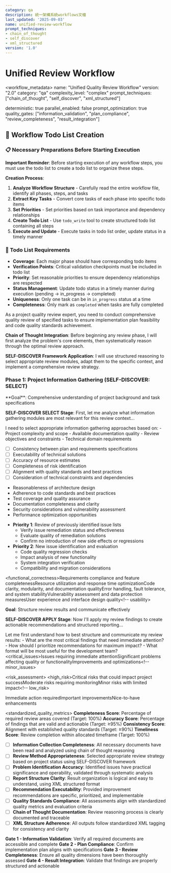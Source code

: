 ```yaml
---
category: qa
description: 統一架構系統workflows文檔
last_updated: '2025-09-03'
name: unified-review-workflow
prompt_techniques:
- chain_of_thought
- self_discover
- xml_structured
version: '1.0'
---
```


# Unified Review Workflow

<workflow_metadata>
name: "Unified Quality Review Workflow"
version: "2.0"
category: "qa"
complexity_level: "complex"
prompt_techniques: ["chain_of_thought", "self_discover", "xml_structured"]
<!-- workflow_metadata>

<execution_settings -->
deterministic: true
parallel_enabled: false
prompt_optimization: true
quality_gates: ["information_validation", "plan_compliance", "review_completeness", "result_integration"]
<!-- execution_settings>

<enforcement -->
## 🔄 Workflow Todo List Creation

### 📋 Necessary Preparations Before Starting Execution

**Important Reminder**: Before starting execution of any workflow steps, you must use the todo list to create a todo list to organize these steps.

**Creation Process**:
1. **Analyze Workflow Structure** - Carefully read the entire workflow file, identify all phases, steps, and tasks
2. **Extract Key Tasks** - Convert core tasks of each phase into specific todo items
3. **Set Priorities** - Set priorities based on task importance and dependency relationships
4. **Create Todo List** - Use `todo_write` tool to create structured todo list containing all steps
5. **Execute and Update** - Execute tasks in todo list order, update status in a timely manner

### 📝 Todo List Requirements
- **Coverage**: Each major phase should have corresponding todo items
- **Verification Points**: Critical validation checkpoints must be included in todo list
- **Priority**: Set reasonable priorities to ensure dependency relationships are respected
- **Status Management**: Update todo status in a timely manner during execution (pending → in_progress → completed)
- **Uniqueness**: Only one task can be in `in_progress` status at a time
- **Completeness**: Only mark as `completed` when tasks are fully completed
<!-- enforcement>

---

<task_overview -->
As a project quality review expert, you need to conduct comprehensive quality review of specified tasks to ensure implementation plan feasibility and code quality standards achievement.

**Chain of Thought Integration**: Before beginning any review phase, I will first analyze the problem's core elements, then systematically reason through the optimal review approach.

**SELF-DISCOVER Framework Application**: I will use structured reasoning to select appropriate review modules, adapt them to the specific context, and implement a comprehensive review strategy.
<!-- task_overview>

## Core Review Phases

<optimization_phases -->

### Phase 1: Project Information Gathering (SELF-DISCOVER: SELECT)
<phase name="project_information_gathering" complexity="think" prompt_technique="self_discover">
**Goal**: Comprehensive understanding of project background and task specifications

**SELF-DISCOVER SELECT Stage**: First, let me analyze what information gathering modules are most relevant for this review context...

<analysis>
I need to select appropriate information gathering approaches based on:
- Project complexity and scope
- Available documentation quality
- Review objectives and constraints
- Technical domain requirements
<!-- analysis>

**Chain of Thought Execution Steps**:
1. **Problem Understanding**: Let me first understand what information is critical for effective quality review...
   - Read `{project_root}/docs/specs/` to obtain basic project information
   - Analyze project architecture and technology stack
   - Identify project dependencies
   - Understand overall project objectives and constraints

2. **Analysis Decomposition**: Next, I'll break down the task-specific information requirements...
   - Read `{project_root}/docs/specs/task.md` to obtain detailed specifications for {task_id}(such as `1`, `2`, `3`...)
   - Parse task requirements and acceptance criteria
   - Identify technical requirements and performance indicators
   - Confirm task priorities and schedule constraints

3. **Step-by-Step Reasoning**: Based on the above analysis, my reasoning process for information gathering is...

4. **Conclusion Validation**: Finally, let me verify that this information foundation is complete...

**Expected Results**: 
<solution -->
Establish complete project and task understanding foundation with structured analysis of:
- Project context and constraints
- Task-specific requirements and criteria
- Technical specifications and dependencies
<!-- solution>


### Phase 2: Implementation Plan Analysis (SELF-DISCOVER: ADAPT)
<phase name="implementation_plan_analysis" complexity="think hard" prompt_technique="self_discover">
**Goal**: Deep assessment of implementation plan reasonableness and completeness

**SELF-DISCOVER ADAPT Stage**: Now I'll adapt my analysis methods to the specific implementation plan characteristics...

<analysis>
Let me first understand the core elements of this implementation plan analysis:
- What are the key feasibility factors I need to evaluate?
- How should I assess the alignment between plan and requirements?
- What risk assessment framework is most appropriate?
<!-- analysis>

**Chain of Thought Execution Steps**:
3. **Problem Understanding**: First, let me understand what makes an implementation plan robust and executable...
   - Read `{project_root}/docs/implementation-plan/{task_id}`(such as `1`, `2`, `3`...)-plan.md` to obtain implementation plan

4. **Analysis Decomposition**: Next, I'll break down the plan evaluation into these components...
   - Evaluate technical feasibility of plan
   - Check reasonableness of resource allocation
   - Verify realism of schedule arrangements
   - Identify potential risk points and dependencies

5. **Step-by-Step Reasoning**: Based on my analysis, the logical evaluation sequence is...

6. **Conclusion Validation**: Finally, let me verify that my assessment covers all critical aspects...

**XML Structured Validation Checkpoints**:
<validation -->
- [ ] Consistency between plan and requirements specifications
- [ ] Executability of technical solutions
- [ ] Accuracy of resource estimates
- [ ] Completeness of risk identification
- [ ] Alignment with quality standards and best practices
- [ ] Consideration of technical constraints and dependencies
<!-- validation>


### Phase 3: Quality Review Execution (SELF-DISCOVER: IMPLEMENT)
<phase name="quality_review_execution" complexity="think harder" prompt_technique="self_discover">
**Goal**: Conduct differentiated review based on project status

**SELF-DISCOVER IMPLEMENT Stage**: Now I'll implement a structured review plan based on the project context and requirements...

<analysis>
First, let me analyze the optimal review strategy:
- What is the current project status (greenfield vs brownfield)?
- Which quality dimensions are most critical for this specific task?
- How should I prioritize my review efforts for maximum impact?
<!-- analysis>

**Chain of Thought Review Strategy**:
4. **Problem Understanding**: Let me first understand the most effective review approach for this context...

5. **Analysis Decomposition**: I'll structure my review into these key areas based on project status...

**Greenfield Project Review Focus**:
<solution -->
- Reasonableness of architecture design
- Adherence to code standards and best practices
- Test coverage and quality assurance
- Documentation completeness and clarity
- Security considerations and vulnerability assessment
- Performance optimization opportunities
<!-- solution>

**Brownfield Project Review Focus**:
<solution -->
- **Priority 1**: Review of previously identified issue lists
  - Verify issue remediation status and effectiveness
  - Evaluate quality of remediation solutions
  - Confirm no introduction of new side effects or regressions
- **Priority 2**: New issue identification and evaluation
  - Code quality regression checks
  - Impact analysis of new functionality
  - System integration verification
  - Compatibility and migration considerations
<!-- solution>

6. **Step-by-Step Reasoning**: My systematic review process will follow this logic...

7. **Conclusion Validation**: Finally, I'll validate my findings against these quality standards...

**XML Structured Quality Assessment Dimensions**:
<assessment_framework -->
<functional_correctness>Requirements compliance and feature completeness<!-- functional_correctness>
<performance_efficiency -->Resource utilization and response time optimization<!-- performance_efficiency>
<maintainability -->Code clarity, modularity, and documentation quality<!-- maintainability>
<reliability -->Error handling, fault tolerance, and system stability<!-- reliability>
<security -->Vulnerability assessment and data protection measures<!-- security>
<usability -->User experience and interface design quality<!-- usability>

<!-- phase>

### Phase 4: Result Integration and Reporting (SELF-DISCOVER: APPLY)
<phase name="result_integration_reporting" complexity="think" prompt_technique="self_discover" -->
**Goal**: Structure review results and communicate effectively

**SELF-DISCOVER APPLY Stage**: Now I'll apply my review findings to create actionable recommendations and structured reporting...

<analysis>
Let me first understand how to best structure and communicate my review results:
- What are the most critical findings that need immediate attention?
- How should I prioritize recommendations for maximum impact?
- What format will be most useful for the development team?
<!-- analysis>

**Chain of Thought Execution Steps**:
5. **Problem Understanding**: First, let me understand how to effectively organize and present my review findings...

6. **Analysis Decomposition**: I'll structure my results into these key components...
   - Aggregate identified issues and risks by severity and impact
   - Provide specific, actionable improvement recommendations
   - Evaluate overall quality level with quantitative metrics where possible
   - Formulate prioritized follow-up action plans

7. **Step-by-Step Reasoning**: My logical approach to result integration is...

8. **Conclusion Validation**: Finally, let me verify that my reporting is comprehensive and actionable...

**XML Structured Output Format**:
<reporting_structure -->
<executive_summary>High-level quality assessment and key findings overview<!-- executive_summary>
<detailed_findings -->
  <critical_issues>Issues requiring immediate attention<!-- critical_issues>
  <major_issues -->Significant problems affecting quality or functionality<!-- major_issues>
  <minor_issues -->Improvements and optimizations<!-- minor_issues>

<risk_assessment>
  <high_risk>Critical risks that could impact project success<!-- high_risk>
  <medium_risk -->Moderate risks requiring monitoring<!-- medium_risk>
  <low_risk -->Minor risks with limited impact<!-- low_risk>

<recommendations>
  <priority_1>Immediate action required<!-- priority_1>
  <priority_2 -->Important improvements<!-- priority_2>
  <priority_3 -->Nice-to-have enhancements<!-- priority_3>

<follow_up>Monitoring points and validation criteria<!-- follow_up>


**Final Communication**:
9. Send structured report to main agent and end call (Remember that in this phase you as reviewer do not need to write review results to any files.)

<validation>
Ensure all findings are:
- Specific and actionable
- Prioritized by impact and effort
- Clearly communicated with examples
- Aligned with project objectives and constraints
<!-- validation>


<!-- optimization_phases>

## Quality Assurance Mechanism

<quality_assurance -->
<standardized_quality_metrics>
**Completeness Score**: Percentage of required review areas covered (Target: 100%)
**Accuracy Score**: Percentage of findings that are valid and actionable (Target: ≥95%)
**Consistency Score**: Alignment with established quality standards (Target: ≥90%)
**Timeliness Score**: Review completion within allocated timeframe (Target: 100%)
<!-- standardized_quality_metrics>

<validation_criteria -->
- [ ] **Information Collection Completeness**: All necessary documents have been read and analyzed using chain of thought reasoning
- [ ] **Review Method Appropriateness**: Selected appropriate review strategy based on project status using SELF-DISCOVER framework
- [ ] **Problem Identification Accuracy**: Identified issues have practical significance and operability, validated through systematic analysis
- [ ] **Report Structure Clarity**: Result organization is logical and easy to understand, using XML structured format
- [ ] **Recommendation Executability**: Provided improvement recommendations are specific, prioritized, and implementable
- [ ] **Quality Standards Compliance**: All assessments align with standardized quality metrics and evaluation criteria
- [ ] **Chain of Thought Documentation**: Review reasoning process is clearly documented and traceable
- [ ] **XML Structure Adherence**: All outputs follow standardized XML tagging for consistency and clarity
<!-- validation_criteria>

<quality_gates -->
**Gate 1 - Information Validation**: Verify all required documents are accessible and complete
**Gate 2 - Plan Compliance**: Confirm implementation plan aligns with specifications
**Gate 3 - Review Completeness**: Ensure all quality dimensions have been thoroughly assessed
**Gate 4 - Result Integration**: Validate that findings are properly structured and actionable
<!-- quality_gates>
